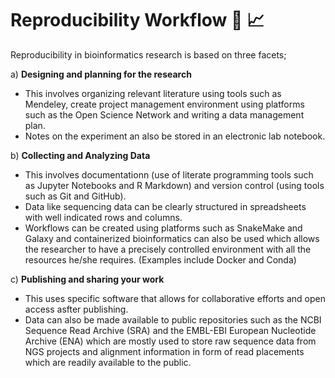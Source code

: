 # Reproducibility Workflow :two_men_holding_hands: :chart_with_upwards_trend:

Reproducibility in bioinformatics research is based on three facets;

   a) **Designing and planning for the research**
   - This involves organizing relevant literature using tools such as Mendeley, create project management environment using platforms such as the Open Science Network 
   and writing a data management plan.
   - Notes on the experiment an also be stored in an electronic lab notebook.
   
   b)  **Collecting and Analyzing Data**
   - This involves documentationn (use of literate programming tools such as Jupyter Notebooks and R Markdown) and version control (using tools such as Git and GitHub).
   - Data like sequencing data can be clearly structured in spreadsheets with well indicated rows and columns.
   - Workflows can be created using platforms such as SnakeMake and Galaxy and containerized bioinformatics can also be used which allows the researcher to have a precisely controlled environment with all the resources he/she requires. (Examples include Docker and Conda)
   
   c) **Publishing and sharing your work**
   - This uses specific software that allows for collaborative efforts and open access asfter publishing.
   - Data can also be made available to public repositories such as the NCBI Sequence Read Archive (SRA) and the EMBL-EBI European Nucleotide Archive (ENA) which are mostly used to store raw sequence data from NGS projects and alignment information in form of read placements which are readily available to the public.
   
